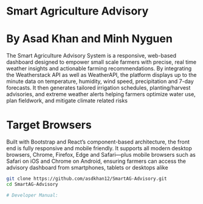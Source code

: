 # Smart Agriculture Advisory

# By Asad Khan and Minh Nyguen 

The Smart Agriculture Advisory System is a responsive, web-based dashboard designed to empower small scale farmers with precise, real time weather insights and actionable farming recommendations. By integrating the Weatherstack API as well as WeatherAPI, the platform displays up to the minute data on temperature, humidity, wind speed, precipitation and 7-day forecasts. It then generates tailored irrigation schedules, planting/harvest advisories, and extreme weather alerts helping farmers optimize water use, plan fieldwork, and mitigate climate related risks



# Target Browsers
Built with Bootstrap and React’s component-based architecture, the front end is fully responsive and mobile friendly. It supports all modern desktop browsers, Chrome, Firefox, Edge and Safari—plus mobile browsers such as Safari on iOS and Chrome on Android, ensuring farmers can access the advisory dashboard from smartphones, tablets or desktops alike
```bash
git clone https://github.com/asdkhan12/SmartAG-Advisory.git
cd SmartAG-Advisory

# Developer Manual:
